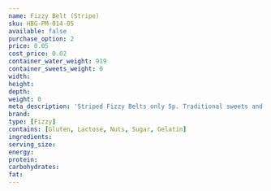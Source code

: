 ```yaml
---
name: Fizzy Belt (Stripe)
sku: HBG-PM-014-05
available: false
purchase_option: 2
price: 0.05
cost_price: 0.02
container_water_weight: 919
container_sweets_weight: 0
width: 
height: 
depth: 
weight: 0
meta_description: 'Striped Fizzy Belts only 5p. Traditional sweets and more at Humbugs Confectionery Store. Specialists in satisfying your sweet tooth!'
brand: 
type: [Fizzy]
contains: [Gluten, Lactose, Nuts, Sugar, Gelatin]
ingredients: 
serving_size: 
energy: 
protein: 
carbohydrates: 
fat: 
---
```

